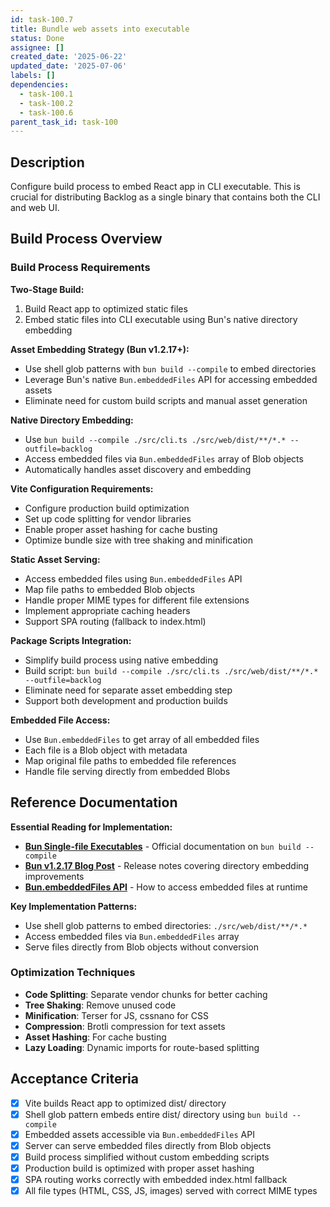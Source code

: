 ```yaml
---
id: task-100.7
title: Bundle web assets into executable
status: Done
assignee: []
created_date: '2025-06-22'
updated_date: '2025-07-06'
labels: []
dependencies:
  - task-100.1
  - task-100.2
  - task-100.6
parent_task_id: task-100
---
```


## Description

Configure build process to embed React app in CLI executable. This is crucial for distributing Backlog as a single binary that contains both the CLI and web UI.

## Build Process Overview

### Build Process Requirements

**Two-Stage Build:**

1. Build React app to optimized static files
2. Embed static files into CLI executable using Bun's native directory embedding

**Asset Embedding Strategy (Bun v1.2.17+):**

- Use shell glob patterns with `bun build --compile` to embed directories
- Leverage Bun's native `Bun.embeddedFiles` API for accessing embedded assets
- Eliminate need for custom build scripts and manual asset generation

**Native Directory Embedding:**

- Use `bun build --compile ./src/cli.ts ./src/web/dist/**/*.* --outfile=backlog`
- Access embedded files via `Bun.embeddedFiles` array of Blob objects
- Automatically handles asset discovery and embedding

**Vite Configuration Requirements:**

- Configure production build optimization
- Set up code splitting for vendor libraries
- Enable proper asset hashing for cache busting
- Optimize bundle size with tree shaking and minification

**Static Asset Serving:**

- Access embedded files using `Bun.embeddedFiles` API
- Map file paths to embedded Blob objects
- Handle proper MIME types for different file extensions
- Implement appropriate caching headers
- Support SPA routing (fallback to index.html)

**Package Scripts Integration:**

- Simplify build process using native embedding
- Build script: `bun build --compile ./src/cli.ts ./src/web/dist/**/*.* --outfile=backlog`
- Eliminate need for separate asset embedding step
- Support both development and production builds

**Embedded File Access:**

- Use `Bun.embeddedFiles` to get array of all embedded files
- Each file is a Blob object with metadata
- Map original file paths to embedded file references
- Handle file serving directly from embedded Blobs

## Reference Documentation

**Essential Reading for Implementation:**

- **[Bun Single-file Executables](https://bun.sh/docs/bundler/executables)** - Official documentation on `bun build --compile`
- **[Bun v1.2.17 Blog Post](https://bun.sh/blog/bun-v1.2.17)** - Release notes covering directory embedding improvements
- **[Bun.embeddedFiles API](https://bun.sh/docs/bundler/executables#accessing-bundled-assets)** - How to access embedded files at runtime

**Key Implementation Patterns:**

- Use shell glob patterns to embed directories: `./src/web/dist/**/*.*`
- Access embedded files via `Bun.embeddedFiles` array
- Serve files directly from Blob objects without conversion

### Optimization Techniques

- **Code Splitting**: Separate vendor chunks for better caching
- **Tree Shaking**: Remove unused code
- **Minification**: Terser for JS, cssnano for CSS
- **Compression**: Brotli compression for text assets
- **Asset Hashing**: For cache busting
- **Lazy Loading**: Dynamic imports for route-based splitting

## Acceptance Criteria

- [x] Vite builds React app to optimized dist/ directory
- [x] Shell glob pattern embeds entire dist/ directory using `bun build --compile`
- [x] Embedded assets accessible via `Bun.embeddedFiles` API
- [x] Server can serve embedded files directly from Blob objects
- [x] Build process simplified without custom embedding scripts
- [x] Production build is optimized with proper asset hashing
- [x] SPA routing works correctly with embedded index.html fallback
- [x] All file types (HTML, CSS, JS, images) served with correct MIME types
